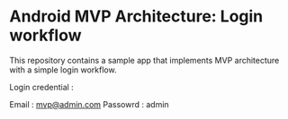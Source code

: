 # Android MVP Architecture: Login workflow

This repository contains a sample app that implements MVP architecture with a simple login workflow.

Login credential :

Email : mvp@admin.com
Passowrd : admin

